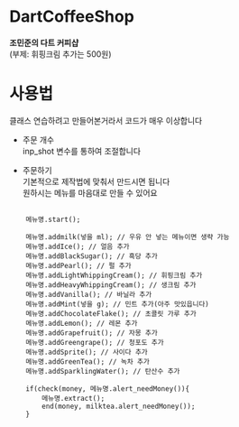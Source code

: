 # DartCoffeeShop
<b>조민준의 다트 커피샵</b><br>
(부제: 휘핑크림 추가는 500원)

# 사용법
클래스 연습하려고 만들어본거라서 코드가 매우 이상합니다

+ 주문 개수<br>
 inp_shot 변수를 통하여 조절합니다

+ 주문하기<br>
 기본적으로 제작법에 맞춰서 만드시면 됩니다<br>
 원하시는 메뉴를 마음대로 만들 수 있어요<br>
 <pre><code>
    메뉴명.start();
    
    메뉴명.addmilk(넣을 ml); // 우유 안 넣는 메뉴이면 생략 가능
    메뉴명.addIce(); // 얼음 추가
    메뉴명.addBlackSugar(); // 흑당 추가
    메뉴명.addPearl(); // 펄 추가
    메뉴명.addLightWhippingCream(); // 휘핑크림 추가
    메뉴명.addHeavyWhippingCream(); // 생크림 추가
    메뉴명.addVanilla(); // 바닐라 추가
    메뉴명.addMint(넣을 g); // 민트 추가(아주 맛있읍니다)
    메뉴명.addChocolateFlake(); // 초콜릿 가루 추가
    메뉴명.addLemon(); // 레몬 추가
    메뉴명.addGrapefruit(); // 자몽 추가
    메뉴명.addGreengrape(); // 청포도 추가
    메뉴명.addSprite(); // 사이다 추가
    메뉴명.addGreenTea(); // 녹차 추가
    메뉴명.addSparklingWater(); // 탄산수 추가
    
    if(check(money, 메뉴명.alert_needMoney()){
        메뉴명.extract();
        end(money, milktea.alert_needMoney());
    }
 </code></pre>

